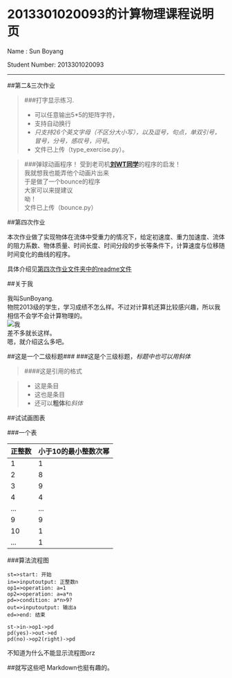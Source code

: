 # 2013301020093的计算物理课程说明页

Name          : Sun Boyang   


Student Number: 2013301020093

---

##第二&三次作业  

>###打字显示练习.   
> - 可以任意输出5*5的矩阵字符， 
> - 支持自动换行 
> - *只支持26个英文字母（不区分大小写），以及逗号，句点，单双引号，冒号，分号，感叹号，问号*。  
> - 文件已上传（type_exercise.py）。

>###弹球动画程序！
受到老司机[**刘WT同学**](https://github.com/whuCanon/computationalphysics_N2013301020085)的程序的启发！  
我就想我也能弄他个动画片出来   
于是做了一个bounce的程序   
大家可以来提建议  
呦！  
文件已上传（bounce.py）

##第四次作业

本次作业做了实现物体在流体中受重力的情况下，给定初速度、重力加速度、流体的阻力系数、物体质量、时间长度、时间分段的步长等条件下，计算速度与位移随时间变化的曲线的程序。  

具体介绍见[第四次作业文件夹中的readme文件](https://github.com/Shine1090/computationalphysics_N2013301020093/blob/master/%E7%AC%AC%E5%9B%9B%E6%AC%A1%E4%BD%9C%E4%B8%9A/readme.md)  


##关于我

我叫SunBoyang.  
物院2013级的学生，学习成绩不怎么样。不过对计算机还算比较感兴趣，所以我相信不会学不会计算物理的。   
![我](http://attach.bbs.miui.com/forum/201401/09/205412cddthurrtguge9ut.png)  
差不多就长这样。  
嗯，就介绍这么多吧。


##这是一个二级标题###
###这是个三级标题，*标题中也可以用斜体*

>####这是引用的格式  

> - 这是条目
> - 这也是条目
> - 还可以**粗体**和*斜体*

##试试画图表

###一个表

正整数   | 小于10的最小整数次幂
-------- | ---
1 | 1
2 | 8
3 | 9
4 | 4
... | ...
9 | 9
10 | 1
... | 1

###算法流程图

```flow
st=>start: 开始
in=>inputoutput: 正整数n
op1=>operation: a=1
op2=>operation: a=a*n
pd=>condition: a*n>9?
out=>inputoutput: 输出a
ed=>end: 结束

st->in->op1->pd
pd(yes)->out->ed
pd(no)->op2(right)->pd
```
不知道为什么不能显示流程图orz

##就写这些吧
Markdown也挺有趣的。
